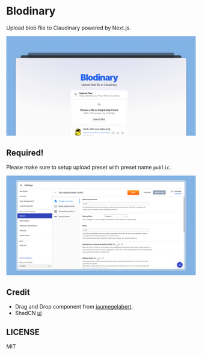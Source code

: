 # Blodinary

Upload blob file to Claudinary powered by Next.js.

![blodinady-demo](./blodinary-demo.png)

## Required!

Please make sure to setup upload preset with preset name `public`.

![preset-public](./public-upload-preset.png)

## Credit

- Drag and Drop component from [jaumegelabert](https://jaumegelabert.dev/components/uploader).
- ShadCN [ui](https://ui.shadcn.com/)

## LICENSE

MIT
